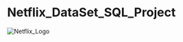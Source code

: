# Netflix_DataSet_SQL_Project
![Netflix_Logo](https://github.com/Sphoorthy-T/Netflix_DataSet_SQL_Project/blob/main/netflix-logo-movies-tv-shows.avif)
